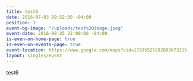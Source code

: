 ```yaml
---
title: test6
date: 2016-07-03 09:52:00 -04:00
position: 3
event-bg-image: "/uploads/test%20image.jpeg"
event-date: 2016-08-25 22:00:00 -04:00
is-even-on-home-page: true
is-even-on-events-page: true
event-location: https://www.google.com/maps?cid=17935525282803673115
layout: singles/event
---
```


test6
